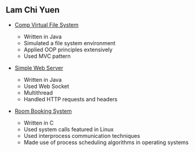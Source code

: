 ## Lam Chi Yuen

- [Comp Virtual File System](https://github.com/LammyLam/portfolio/tree/master/CompVirtualFileSystem)
    - Written in Java
    - Simulated a file system environment
    - Applied OOP principles extensively
    - Used MVC pattern

- [Simple Web Server](https://github.com/LammyLam/portfolio/tree/master/SimpleWebServer)
    - Written in Java
    - Used Web Socket
    - Multithread
    - Handled HTTP requests and headers

- [Room Booking System](https://github.com/LammyLam/portfolio/tree/master/RoomBookingManager)
    - Written in C
    - Used system calls featured in Linux
    - Used interprocess communication techniques
    - Made use of process scheduling algorithms in operating systems
